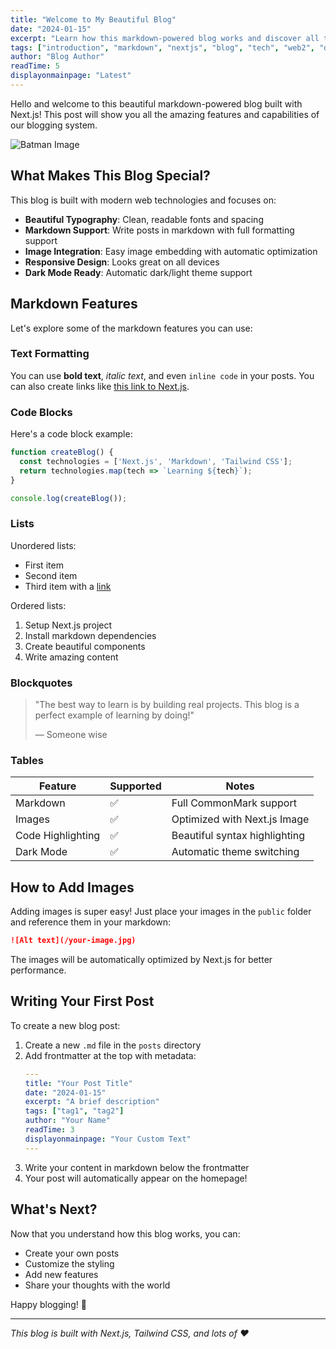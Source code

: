 ```yaml
---
title: "Welcome to My Beautiful Blog"
date: "2024-01-15"
excerpt: "Learn how this markdown-powered blog works and discover all the amazing features we've built in."
tags: ["introduction", "markdown", "nextjs", "blog", "tech", "web2", "development"]
author: "Blog Author"
readTime: 5
displayonmainpage: "Latest"
---
```


Hello and welcome to this beautiful markdown-powered blog built with Next.js! This post will show you all the amazing features and capabilities of our blogging system.

![Batman Image](/batman.jpg)

## What Makes This Blog Special?

This blog is built with modern web technologies and focuses on:

- **Beautiful Typography**: Clean, readable fonts and spacing
- **Markdown Support**: Write posts in markdown with full formatting support
- **Image Integration**: Easy image embedding with automatic optimization
- **Responsive Design**: Looks great on all devices
- **Dark Mode Ready**: Automatic dark/light theme support

## Markdown Features

Let's explore some of the markdown features you can use:

### Text Formatting

You can use **bold text**, *italic text*, and even `inline code` in your posts. You can also create links like [this link to Next.js](https://nextjs.org).

### Code Blocks

Here's a code block example:

```javascript
function createBlog() {
  const technologies = ['Next.js', 'Markdown', 'Tailwind CSS'];
  return technologies.map(tech => `Learning ${tech}`);
}

console.log(createBlog());
```

### Lists

Unordered lists:
- First item
- Second item
- Third item with a [link](https://example.com)

Ordered lists:
1. Setup Next.js project
2. Install markdown dependencies
3. Create beautiful components
4. Write amazing content

### Blockquotes

> "The best way to learn is by building real projects. This blog is a perfect example of learning by doing!"
> 
> — Someone wise

### Tables

| Feature | Supported | Notes |
|---------|-----------|-------|
| Markdown | ✅ | Full CommonMark support |
| Images | ✅ | Optimized with Next.js Image |
| Code Highlighting | ✅ | Beautiful syntax highlighting |
| Dark Mode | ✅ | Automatic theme switching |

## How to Add Images

Adding images is super easy! Just place your images in the `public` folder and reference them in your markdown:

```markdown
![Alt text](/your-image.jpg)
```

The images will be automatically optimized by Next.js for better performance.

## Writing Your First Post

To create a new blog post:

1. Create a new `.md` file in the `posts` directory
2. Add frontmatter at the top with metadata:
   ```yaml
   ---
   title: "Your Post Title"
   date: "2024-01-15"
   excerpt: "A brief description"
   tags: ["tag1", "tag2"]
   author: "Your Name"
   readTime: 3
   displayonmainpage: "Your Custom Text"
   ---
   ```
3. Write your content in markdown below the frontmatter
4. Your post will automatically appear on the homepage!

## What's Next?

Now that you understand how this blog works, you can:

- Create your own posts
- Customize the styling
- Add new features
- Share your thoughts with the world

Happy blogging! 🚀

---

*This blog is built with Next.js, Tailwind CSS, and lots of ❤️*